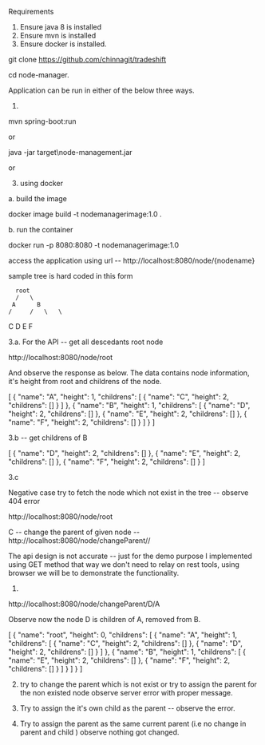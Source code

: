 Requirements

1. Ensure java 8 is installed
2. Ensure mvn is installed
3. Ensure docker is installed.


git clone https://github.com/chinnagit/tradeshift

cd node-manager.

Application can be run in either of the below three ways.

1. 

mvn spring-boot:run

or

java -jar target\node-management.jar

or

3. using docker

a. build the image

docker image build -t nodemanagerimage:1.0 .

b. run the container

docker run -p 8080:8080 -t nodemanagerimage:1.0

access the application using url -- http://localhost:8080/node/{nodename}

sample tree is hard coded in this form

      root
      /   \
     A      B 
    /     /   \   \
   C      D    E   F
   
   

3.a. For the API --  get all descedants root node

http://localhost:8080/node/root

And observe the response as below. The data contains node information, it's height from root
and childrens of the node.

[
  {
    "name": "A",
    "height": 1,
    "childrens": [
      {
        "name": "C",
        "height": 2,
        "childrens": []
      }
    ]
  },
  {
    "name": "B",
    "height": 1,
    "childrens": [
      {
        "name": "D",
        "height": 2,
        "childrens": []
      },
      {
        "name": "E",
        "height": 2,
        "childrens": []
      },
      {
        "name": "F",
        "height": 2,
        "childrens": []
      }
    ]
  }
]

3.b -- get childrens of B

[
  {
    "name": "D",
    "height": 2,
    "childrens": []
  },
  {
    "name": "E",
    "height": 2,
    "childrens": []
  },
  {
    "name": "F",
    "height": 2,
    "childrens": []
  }
]

3.c 

Negative case try to fetch the node which not exist in the tree -- observe 404 error

http://localhost:8080/node/root

C -- change the parent of given node -- http://localhost:8080/node/changeParent/<node name>/<new parent name>

The api design is not accurate -- just for the demo purpose I implemented using GET method
that way we don't need to relay on rest tools, using browser we will be to demonstrate the 
functionality. 

1. 
http://localhost:8080/node/changeParent/D/A

Observe now the node D is children of A, removed from B.

[
  {
    "name": "root",
    "height": 0,
    "childrens": [
      {
        "name": "A",
        "height": 1,
        "childrens": [
          {
            "name": "C",
            "height": 2,
            "childrens": []
          },
          {
            "name": "D",
            "height": 2,
            "childrens": []
          }
        ]
      },
      {
        "name": "B",
        "height": 1,
        "childrens": [
          {
            "name": "E",
            "height": 2,
            "childrens": []
          },
          {
            "name": "F",
            "height": 2,
            "childrens": []
          }
        ]
      }
    ]
  }
]

2. try to change the parent which is not exist or try to assign the parent for the non existed node
observe server error with proper message.

3. Try to assign the it's own child as the parent -- observe the error.

4. Try to assign the parent as the same current parent (i.e no change in parent and child ) observe nothing got changed.
